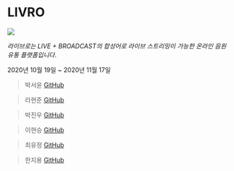 # LIVRO


<img src="https://user-images.githubusercontent.com/63403699/99145137-6f196680-26af-11eb-8077-d8bf18a93986.gif">

*라이브로는 LIVE + BROADCAST의 합성어로 라이브 스트리밍이 가능한 온라인 음원 유통 플랫폼입니다*.

2020년 10월 19일 ~ 2020년 11월 17일



> 박서윤 [GitHub](https://github.com/pionari) 

> 라현준 [GitHub](https://github.com/la-Hyun-Jun)

> 박진우 [GitHub](https://github.com/ParkJinWoo1)

> 이현승 [GitHub](https://github.com/LHSEUNGG)

> 최유정 [GitHub](https://github.com/LIEBEALLES)

> 한지용 [GitHub](https://github.com/gcancer)


